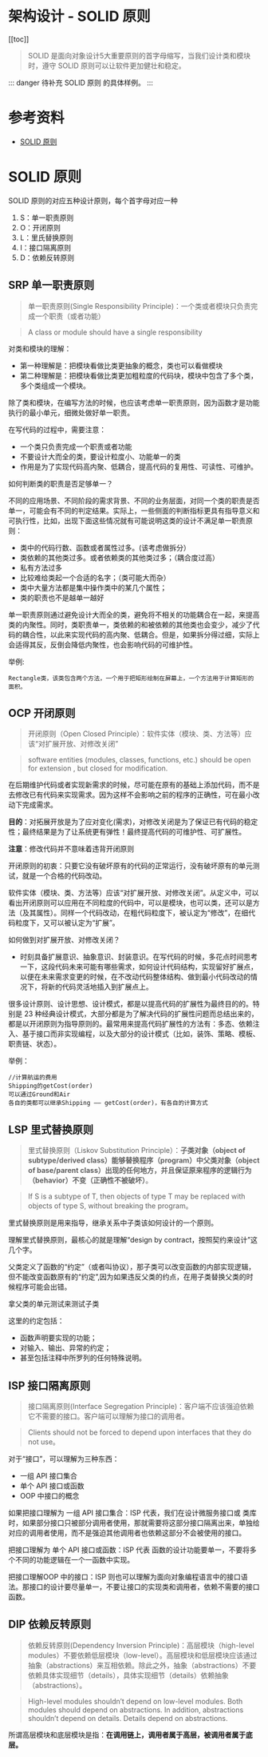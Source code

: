 # 架构设计 - SOLID 原则


[[toc]]

> SOLID 是面向对象设计5大重要原则的首字母缩写，当我们设计类和模块时，遵守 SOLID 原则可以让软件更加健壮和稳定。

::: danger
待补充 SOLID 原则 的具体样例。
:::

# 参考资料

* [SOLID 原则](https://blog.csdn.net/qq_37964379/article/details/113484915)

# SOLID 原则

SOLID 原则的对应五种设计原则，每个首字母对应一种

1. S：单一职责原则
2. O：开闭原则
3. L：里氏替换原则
4. I：接口隔离原则
5. D：依赖反转原则

## SRP 单一职责原则

> 单一职责原则(Single Responsibility Principle)：一个类或者模块只负责完成一个职责（或者功能）

> A class or module should have a single responsibility

对类和模块的理解：

* 第一种理解是：把模块看做比类更抽象的概念，类也可以看做模块
* 第二种理解是：把模块看做比类更加粗粒度的代码块，模块中包含了多个类，多个类组成一个模块。

除了类和模块，在编写方法的时候，也应该考虑单一职责原则，因为函数才是功能执行的最小单元，细微处做好单一职责。

在写代码的过程中，需要注意：

* 一个类只负责完成一个职责或者功能
* 不要设计大而全的类，要设计粒度小、功能单一的类
* 作用是为了实现代码高内聚、低耦合，提高代码的复用性、可读性、可维护。

如何判断类的职责是否足够单一？

不同的应用场景、不同阶段的需求背景、不同的业务层面，对同一个类的职责是否单一，可能会有不同的判定结果。实际上，一些侧面的判断指标更具有指导意义和可执行性，比如，出现下面这些情况就有可能说明这类的设计不满足单一职责原则：

* 类中的代码行数、函数或者属性过多。(该考虑做拆分）
* 类依赖的其他类过多。或者依赖类的其他类过多；（耦合度过高）
* 私有方法过多
* 比较难给类起一个合适的名字；（类可能大而杂）
* 类中大量方法都是集中操作类中的某几个属性；
* 类的职责也不是越单一越好

单一职责原则通过避免设计大而全的类，避免将不相关的功能耦合在一起，来提高类的内聚性。同时，类职责单一，类依赖的和被依赖的其他类也会变少，减少了代码的耦合性，以此来实现代码的高内聚、低耦合。但是，如果拆分得过细，实际上会适得其反，反倒会降低内聚性，也会影响代码的可维护性。

举例:

```
Rectangle类，该类包含两个方法，一个用于把矩形绘制在屏幕上，一个方法用于计算矩形的面积。
```

## OCP 开闭原则

> 开闭原则（Open Closed Principle）：软件实体（模块、类、方法等）应该“对扩展开放、对修改关闭”

> software entities (modules, classes, functions, etc.) should be open for extension , but closed for modification.

在后期维护代码或者实现新需求的时候，尽可能在原有的基础上添加代码，而不是去修改已有代码来实现需求。因为这样不会影响之前的程序的正确性，可在最小改动下完成需求。

**目的**：对拓展开放是为了应对变化(需求)，对修改关闭是为了保证已有代码的稳定性；最终结果是为了让系统更有弹性！最终提高代码的可维护性、可扩展性。

**注意**：修改代码并不意味着违背开闭原则

开闭原则的初衷：只要它没有破坏原有的代码的正常运行，没有破坏原有的单元测试，就是一个合格的代码改动。

软件实体（模块、类、方法等）应该“对扩展开放、对修改关闭”。从定义中，可以看出开闭原则可以应用在不同粒度的代码中，可以是模块，也可以类，还可以是方法（及其属性）。同样一个代码改动，在粗代码粒度下，被认定为“修改”，在细代码粒度下，又可以被认定为“扩展”。

如何做到对扩展开放、对修改关闭？

* 时刻具备扩展意识、抽象意识、封装意识。在写代码的时候，多花点时间思考一下，这段代码未来可能有哪些需求，如何设计代码结构，实现留好扩展点，以便在未来需求变更的时候，在不改动代码整体结构、做到最小代码改动的情况下，将新的代码灵活地插入到扩展点上。

很多设计原则、设计思想、设计模式，都是以提高代码的扩展性为最终目的的。特别是 23 种经典设计模式，大部分都是为了解决代码的扩展性问题而总结出来的，都是以开闭原则为指导原则的。最常用来提高代码扩展性的方法有：多态、依赖注入、基于接口而非实现编程，以及大部分的设计模式（比如，装饰、策略、模板、职责链、状态）。

举例：

```
//计算航运的费用
Shipping的getCost(order)
可以通过Ground和Air
各自的类都可以继承Shipping —— getCost(order)，有各自的计算方式
```

## LSP 里式替换原则

> 里式替换原则（Liskov Substitution Principle）：**子类对象（object of subtype/derived class）能够替换程序（program）中父类对象（object of base/parent class）出现的任何地方，并且保证原来程序的逻辑行为（behavior）不变（正确性不被破坏）**。

> If S is a subtype of T, then objects of type T may be replaced with objects of type S, without breaking the program。

里式替换原则是用来指导，继承关系中子类该如何设计的一个原则。

理解里式替换原则，最核心的就是理解“design by contract，按照契约来设计”这几个字。

父类定义了函数的“约定”（或者叫协议），那子类可以改变函数的内部实现逻辑，但不能改变函数原有的“约定”,因为如果违反父类的约点，在用子类替换父类的时候程序可能会出错。

拿父类的单元测试来测试子类

这里的约定包括：

* 函数声明要实现的功能；
* 对输入、输出、异常的约定；
* 甚至包括注释中所罗列的任何特殊说明。

## ISP 接口隔离原则

> 接口隔离原则(Interface Segregation Principle)：客户端不应该强迫依赖它不需要的接口。客户端可以理解为接口的调用者。

> Clients should not be forced to depend upon interfaces that they do not use。

对于“接口”，可以理解为三种东西：

* 一组 API 接口集合
* 单个 API 接口或函数
* OOP 中接口的概念

如果把接口理解为 一组 API 接口集合：ISP 代表，我们在设计微服务接口或 类库时，如果部分接口只被部分调用者使用，那就需要将这部分接口隔离出来，单独给对应的调用者使用，而不是强迫其他调用者也依赖这部分不会被使用的接口。

把接口理解为 单个 API 接口或函数：ISP 代表 函数的设计功能要单一，不要将多个不同的功能逻辑在一个一函数中实现。

把接口理解OOP 中的接口：ISP 则也可以理解为面向对象编程语言中的接口语法。那接口的设计要尽量单一，不要让接口的实现类和调用者，依赖不需要的接口函数。

## DIP 依赖反转原则

> 依赖反转原则(Dependency Inversion Principle)：高层模块（high-level modules）不要依赖低层模块（low-level）。高层模块和低层模块应该通过抽象（abstractions）来互相依赖。除此之外，抽象（abstractions）不要依赖具体实现细节（details），具体实现细节（details）依赖抽象（abstractions）。

> High-level modules shouldn’t depend on low-level modules. Both modules should depend on abstractions. In addition, abstractions shouldn’t depend on details. Details depend on abstractions.

所谓高层模块和底层模块是指：**在调用链上，调用者属于高层，被调用者属于底层。**
